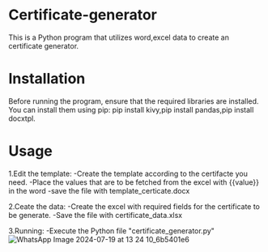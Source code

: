 # Certificate-generator
This is a Python program that utilizes word,excel data to create an certificate generator.

# Installation

Before running the program, ensure that the required libraries are installed. You can install them using pip:
pip install kivy,pip install pandas,pip install docxtpl.

# Usage

1.Edit the template:
  -Create the template according to the certifacte you need.
  -Place the values that are to be fetched from the excel with {{value}} in the word
  -save the file with template_certicate.docx
      
2.Ceate the data:
      -Create the excel with required fields for the certificate to be generate.
      -Save the file with certificate_data.xlsx
      
3.Running:
      -Execute the Python file "certificate_generator.py"
      ![WhatsApp Image 2024-07-19 at 13 24 10_6b5401e6](https://github.com/user-attachments/assets/a0f71284-fb25-49a7-8dd8-e19b3c38a19b)
      

